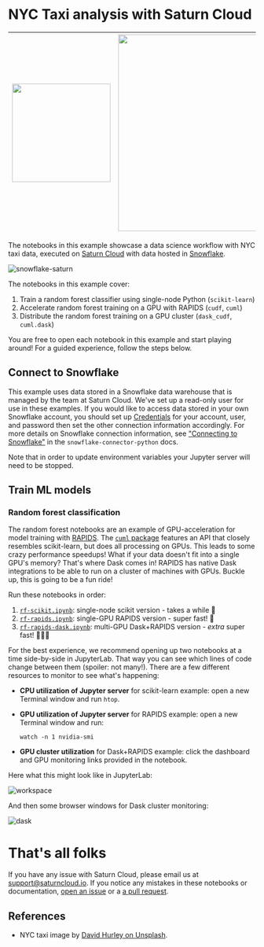 # NYC Taxi analysis with Saturn Cloud

|<img src="https://saturn-public-assets.s3.us-east-2.amazonaws.com/example-resources/taxi.png" width="200" /> | <img src="https://saturn-public-assets.s3.us-east-2.amazonaws.com/example-resources/saturn.png" width="400" />| <img src="https://saturn-public-assets.s3.us-east-2.amazonaws.com/example-resources/snowflake.png" width="400" />|
| -- | -- | -- |

The notebooks in this example showcase a data science workflow with NYC taxi data, executed on [Saturn Cloud](https://saturncloud.io/) with data hosted in [Snowflake](https://www.snowflake.com/).

![snowflake-saturn](https://saturn-public-assets.s3.us-east-2.amazonaws.com/example-resources/snowflake-saturn.png)

The notebooks in this example cover:

1. Train a random forest classifier using single-node Python (`scikit-learn`)
1. Accelerate random forest training on a GPU with RAPIDS (`cudf`, `cuml`)
1. Distribute the random forest training on a GPU cluster (`dask_cudf`, `cuml.dask`)

You are free to open each notebook in this example and start playing around! For a guided experience, follow the steps below.

## Connect to Snowflake

This example uses data stored in a Snowflake data warehouse that is managed by the team at Saturn Cloud. We've set up a read-only user for use in these examples. If you would like to access data stored in your own Snowflake account, you should set up [Credentials](https://saturncloud.io/docs/concepts/credentials/) for your account, user, and password then set the other connection information accordingly. For more details on Snowflake connection information, see ["Connecting to Snowflake"](https://docs.snowflake.com/en/user-guide/python-connector-example.html#connecting-to-snowflake) in the `snowflake-connector-python` docs.

Note that in order to update environment variables your Jupyter server will need to be stopped.

## Train ML models

### Random forest classification

The random forest notebooks are an example of GPU-acceleration for model training with [RAPIDS](http://rapids.ai/). The [`cuml` package](https://github.com/rapidsai/cuml) features an API that closely resembles scikit-learn, but does all processing on GPUs. This leads to some crazy performance speedups! What if your data doesn't fit into a single GPU's memory? That's where Dask comes in! RAPIDS has native Dask integrations to be able to run on a cluster of machines with GPUs. Buckle up, this is going to be a fun ride!

Run these notebooks in order:

1. [`rf-scikit.ipynb`](./rf-scikit.ipynb): single-node scikit version - takes a while 🙁
1. [`rf-rapids.ipynb`](./rf-rapids.ipynb): single-GPU RAPIDS version - super fast! 🤯
1. [`rf-rapids-dask.ipynb`](./rf-rapids-dask.ipynb): multi-GPU Dask+RAPIDS version - _extra_ super fast! 🤯🤯🤯

For the best experience, we recommend opening up two notebooks at a time side-by-side in JupyterLab. That way you can see which lines of code change between them (spoiler: not many!). There are a few different resources to monitor to see what's happening:

- **CPU utilization of Jupyter server** for scikit-learn example: open a new Terminal window and run `htop`.
- **GPU utilization of Jupyter server** for RAPIDS example: open a new Terminal window and run:

    ```shell
    watch -n 1 nvidia-smi
    ```

- **GPU cluster utilization** for Dask+RAPIDS example: click the dashboard and GPU monitoring links provided in the notebook.

Here what this might look like in JupyterLab:

![workspace](https://saturn-public-assets.s3.us-east-2.amazonaws.com/example-resources/workspace.png)

And then some browser windows for Dask cluster monitoring:

![dask](https://saturn-public-assets.s3.us-east-2.amazonaws.com/example-resources/workspace-dask.png)

# That's all folks

If you have any issue with Saturn Cloud, please email us at support@saturncloud.io. If you notice any mistakes in these notebooks or documentation, [open an issue](https://github.com/saturncloud/examples/issues) or a [a pull request](https://github.com/saturncloud/examples/pulls).

## References

- NYC taxi image by [David Hurley on Unsplash](https://unsplash.com/photos/aPlUUmO4qr8).
